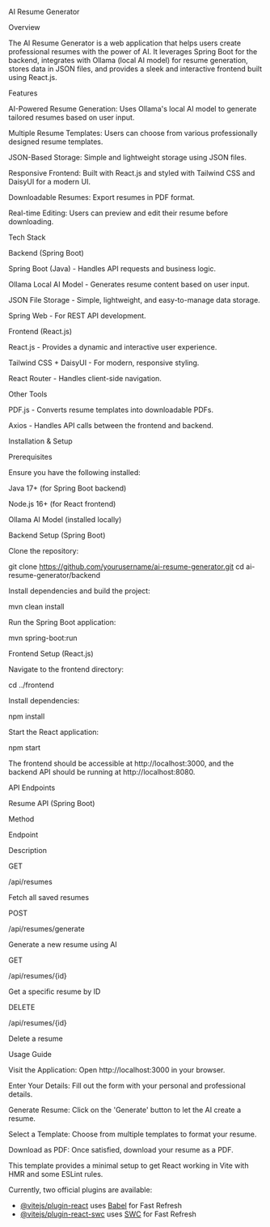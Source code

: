 AI Resume Generator

Overview

The AI Resume Generator is a web application that helps users create professional resumes with the power of AI. It leverages Spring Boot for the backend, integrates with Ollama (local AI model) for resume generation, stores data in JSON files, and provides a sleek and interactive frontend built using React.js.

Features

AI-Powered Resume Generation: Uses Ollama's local AI model to generate tailored resumes based on user input.

Multiple Resume Templates: Users can choose from various professionally designed resume templates.

JSON-Based Storage: Simple and lightweight storage using JSON files.

Responsive Frontend: Built with React.js and styled with Tailwind CSS and DaisyUI for a modern UI.

Downloadable Resumes: Export resumes in PDF format.

Real-time Editing: Users can preview and edit their resume before downloading.

Tech Stack

Backend (Spring Boot)

Spring Boot (Java) - Handles API requests and business logic.

Ollama Local AI Model - Generates resume content based on user input.

JSON File Storage - Simple, lightweight, and easy-to-manage data storage.

Spring Web - For REST API development.

Frontend (React.js)

React.js - Provides a dynamic and interactive user experience.

Tailwind CSS + DaisyUI - For modern, responsive styling.

React Router - Handles client-side navigation.

Other Tools

PDF.js - Converts resume templates into downloadable PDFs.

Axios - Handles API calls between the frontend and backend.

Installation & Setup

Prerequisites

Ensure you have the following installed:

Java 17+ (for Spring Boot backend)

Node.js 16+ (for React frontend)

Ollama AI Model (installed locally)

Backend Setup (Spring Boot)

Clone the repository:

git clone https://github.com/yourusername/ai-resume-generator.git
cd ai-resume-generator/backend

Install dependencies and build the project:

mvn clean install

Run the Spring Boot application:

mvn spring-boot:run

Frontend Setup (React.js)

Navigate to the frontend directory:

cd ../frontend

Install dependencies:

npm install

Start the React application:

npm start

The frontend should be accessible at http://localhost:3000, and the backend API should be running at http://localhost:8080.

API Endpoints

Resume API (Spring Boot)

Method

Endpoint

Description

GET

/api/resumes

Fetch all saved resumes

POST

/api/resumes/generate

Generate a new resume using AI

GET

/api/resumes/{id}

Get a specific resume by ID

DELETE

/api/resumes/{id}

Delete a resume

Usage Guide

Visit the Application: Open http://localhost:3000 in your browser.

Enter Your Details: Fill out the form with your personal and professional details.

Generate Resume: Click on the 'Generate' button to let the AI create a resume.

Select a Template: Choose from multiple templates to format your resume.

Download as PDF: Once satisfied, download your resume as a PDF.







This template provides a minimal setup to get React working in Vite with HMR and some ESLint rules.

Currently, two official plugins are available:

- [@vitejs/plugin-react](https://github.com/vitejs/vite-plugin-react/blob/main/packages/plugin-react/README.md) uses [Babel](https://babeljs.io/) for Fast Refresh
- [@vitejs/plugin-react-swc](https://github.com/vitejs/vite-plugin-react-swc) uses [SWC](https://swc.rs/) for Fast Refresh

